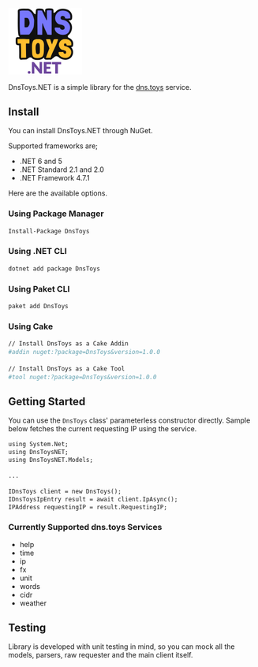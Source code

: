 <img width="150" src="https://raw.githubusercontent.com/fatihdgn/DnsToys.NET/master/icon.png?token=GHSAT0AAAAAABSXPGES74CS7A5LNXYCQVDUYVGEPUQ" />

DnsToys.NET is a simple library for the [dns.toys](https://github.com/knadh/dns.toys) service.

## Install

You can install DnsToys.NET through NuGet. 

Supported frameworks are; 
- .NET 6 and 5
- .NET Standard 2.1 and 2.0
- .NET Framework 4.7.1

Here are the available options.

### Using Package Manager
``` sh
Install-Package DnsToys
```

### Using .NET CLI
``` sh
dotnet add package DnsToys
```


### Using Paket CLI
``` sh
paket add DnsToys
```

### Using Cake
``` sh
// Install DnsToys as a Cake Addin
#addin nuget:?package=DnsToys&version=1.0.0

// Install DnsToys as a Cake Tool
#tool nuget:?package=DnsToys&version=1.0.0
```

## Getting Started
You can use the ```DnsToys``` class' parameterless constructor directly. Sample below fetches the current requesting IP using the service.

```
using System.Net;
using DnsToysNET;
using DnsToysNET.Models;

...

IDnsToys client = new DnsToys();
IDnsToysIpEntry result = await client.IpAsync();
IPAddress requestingIP = result.RequestingIP;
```

### Currently Supported dns.toys Services
- help
- time
- ip
- fx
- unit
- words
- cidr
- weather

## Testing
Library is developed with unit testing in mind, so you can mock all the models, parsers, raw requester and the main client itself.
